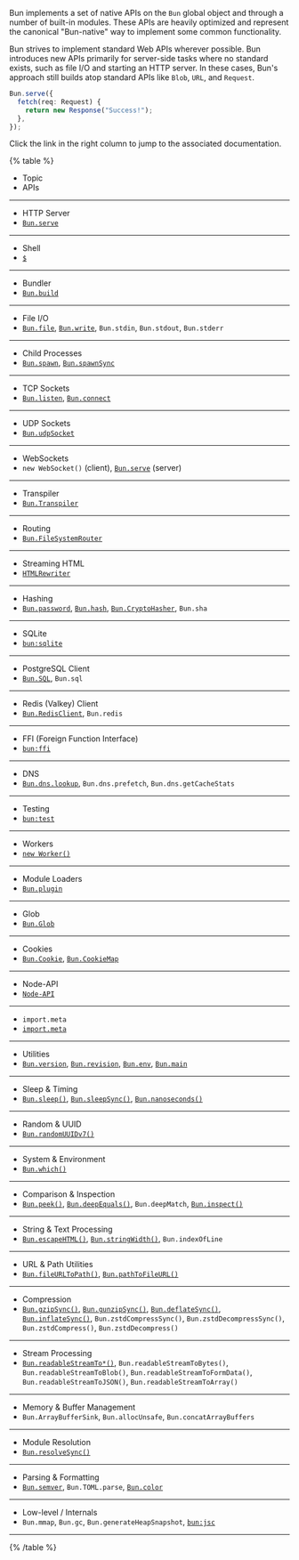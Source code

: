 Bun implements a set of native APIs on the `Bun` global object and through a number of built-in modules. These APIs are heavily optimized and represent the canonical "Bun-native" way to implement some common functionality.

Bun strives to implement standard Web APIs wherever possible. Bun introduces new APIs primarily for server-side tasks where no standard exists, such as file I/O and starting an HTTP server. In these cases, Bun's approach still builds atop standard APIs like `Blob`, `URL`, and `Request`.

```ts
Bun.serve({
  fetch(req: Request) {
    return new Response("Success!");
  },
});
```

Click the link in the right column to jump to the associated documentation.

{% table %}

- Topic
- APIs

---

- HTTP Server
- [`Bun.serve`](https://bun.com/docs/api/http#bun-serve)

---

- Shell
- [`$`](https://bun.com/docs/runtime/shell)

---

- Bundler
- [`Bun.build`](https://bun.com/docs/bundler)

---

- File I/O
- [`Bun.file`](https://bun.com/docs/api/file-io#reading-files-bun-file), [`Bun.write`](https://bun.com/docs/api/file-io#writing-files-bun-write), `Bun.stdin`, `Bun.stdout`, `Bun.stderr`

---

- Child Processes
- [`Bun.spawn`](https://bun.com/docs/api/spawn#spawn-a-process-bun-spawn), [`Bun.spawnSync`](https://bun.com/docs/api/spawn#blocking-api-bun-spawnsync)

---

- TCP Sockets
- [`Bun.listen`](https://bun.com/docs/api/tcp#start-a-server-bun-listen), [`Bun.connect`](https://bun.com/docs/api/tcp#start-a-server-bun-listen)

---

- UDP Sockets
- [`Bun.udpSocket`](https://bun.com/docs/api/udp)

---

- WebSockets
- `new WebSocket()` (client), [`Bun.serve`](https://bun.com/docs/api/websockets) (server)

---

- Transpiler
- [`Bun.Transpiler`](https://bun.com/docs/api/transpiler)

---

- Routing
- [`Bun.FileSystemRouter`](https://bun.com/docs/api/file-system-router)

---

- Streaming HTML
- [`HTMLRewriter`](https://bun.com/docs/api/html-rewriter)

---

- Hashing
- [`Bun.password`](https://bun.com/docs/api/hashing#bun-password), [`Bun.hash`](https://bun.com/docs/api/hashing#bun-hash), [`Bun.CryptoHasher`](https://bun.com/docs/api/hashing#bun-cryptohasher), `Bun.sha`

---

- SQLite
- [`bun:sqlite`](https://bun.com/docs/api/sqlite)

---

- PostgreSQL Client
- [`Bun.SQL`](https://bun.com/docs/api/sql), `Bun.sql`

---

- Redis (Valkey) Client
- [`Bun.RedisClient`](https://bun.com/docs/api/redis), `Bun.redis`

---

- FFI (Foreign Function Interface)
- [`bun:ffi`](https://bun.com/docs/api/ffi)

---

- DNS
- [`Bun.dns.lookup`](https://bun.com/docs/api/dns), `Bun.dns.prefetch`, `Bun.dns.getCacheStats`

---

- Testing
- [`bun:test`](https://bun.com/docs/cli/test)

---

- Workers
- [`new Worker()`](https://bun.com/docs/api/workers)

---

- Module Loaders
- [`Bun.plugin`](https://bun.com/docs/bundler/plugins)

---

- Glob
- [`Bun.Glob`](https://bun.com/docs/api/glob)

---

- Cookies
- [`Bun.Cookie`](https://bun.com/docs/api/cookie), [`Bun.CookieMap`](https://bun.com/docs/api/cookie)

---

- Node-API
- [`Node-API`](https://bun.com/docs/api/node-api)

---

- `import.meta`
- [`import.meta`](https://bun.com/docs/api/import-meta)

---

- Utilities
- [`Bun.version`](https://bun.com/docs/api/utils#bun-version), [`Bun.revision`](https://bun.com/docs/api/utils#bun-revision), [`Bun.env`](https://bun.com/docs/api/utils#bun-env), [`Bun.main`](https://bun.com/docs/api/utils#bun-main)

---

- Sleep & Timing
- [`Bun.sleep()`](https://bun.com/docs/api/utils#bun-sleep), [`Bun.sleepSync()`](https://bun.com/docs/api/utils#bun-sleepsync), [`Bun.nanoseconds()`](https://bun.com/docs/api/utils#bun-nanoseconds)

---

- Random & UUID
- [`Bun.randomUUIDv7()`](https://bun.com/docs/api/utils#bun-randomuuidv7)

---

- System & Environment
- [`Bun.which()`](https://bun.com/docs/api/utils#bun-which)

---

- Comparison & Inspection
- [`Bun.peek()`](https://bun.com/docs/api/utils#bun-peek), [`Bun.deepEquals()`](https://bun.com/docs/api/utils#bun-deepequals), `Bun.deepMatch`, [`Bun.inspect()`](https://bun.com/docs/api/utils#bun-inspect)

---

- String & Text Processing
- [`Bun.escapeHTML()`](https://bun.com/docs/api/utils#bun-escapehtml), [`Bun.stringWidth()`](https://bun.com/docs/api/utils#bun-stringwidth), `Bun.indexOfLine`

---

- URL & Path Utilities
- [`Bun.fileURLToPath()`](https://bun.com/docs/api/utils#bun-fileurltopath), [`Bun.pathToFileURL()`](https://bun.com/docs/api/utils#bun-pathtofileurl)

---

- Compression
- [`Bun.gzipSync()`](https://bun.com/docs/api/utils#bun-gzipsync), [`Bun.gunzipSync()`](https://bun.com/docs/api/utils#bun-gunzipsync), [`Bun.deflateSync()`](https://bun.com/docs/api/utils#bun-deflatesync), [`Bun.inflateSync()`](https://bun.com/docs/api/utils#bun-inflatesync), `Bun.zstdCompressSync()`, `Bun.zstdDecompressSync()`, `Bun.zstdCompress()`, `Bun.zstdDecompress()`

---

- Stream Processing
- [`Bun.readableStreamTo*()`](https://bun.com/docs/api/utils#bun-readablestreamto), `Bun.readableStreamToBytes()`, `Bun.readableStreamToBlob()`, `Bun.readableStreamToFormData()`, `Bun.readableStreamToJSON()`, `Bun.readableStreamToArray()`

---

- Memory & Buffer Management
- `Bun.ArrayBufferSink`, `Bun.allocUnsafe`, `Bun.concatArrayBuffers`

---

- Module Resolution
- [`Bun.resolveSync()`](https://bun.com/docs/api/utils#bun-resolvesync)

---

- Parsing & Formatting
- [`Bun.semver`](https://bun.com/docs/api/semver), `Bun.TOML.parse`, [`Bun.color`](https://bun.com/docs/api/color)

---

- Low-level / Internals
- `Bun.mmap`, `Bun.gc`, `Bun.generateHeapSnapshot`, [`bun:jsc`](https://bun.com/reference/bun/jsc)

---

{% /table %}
